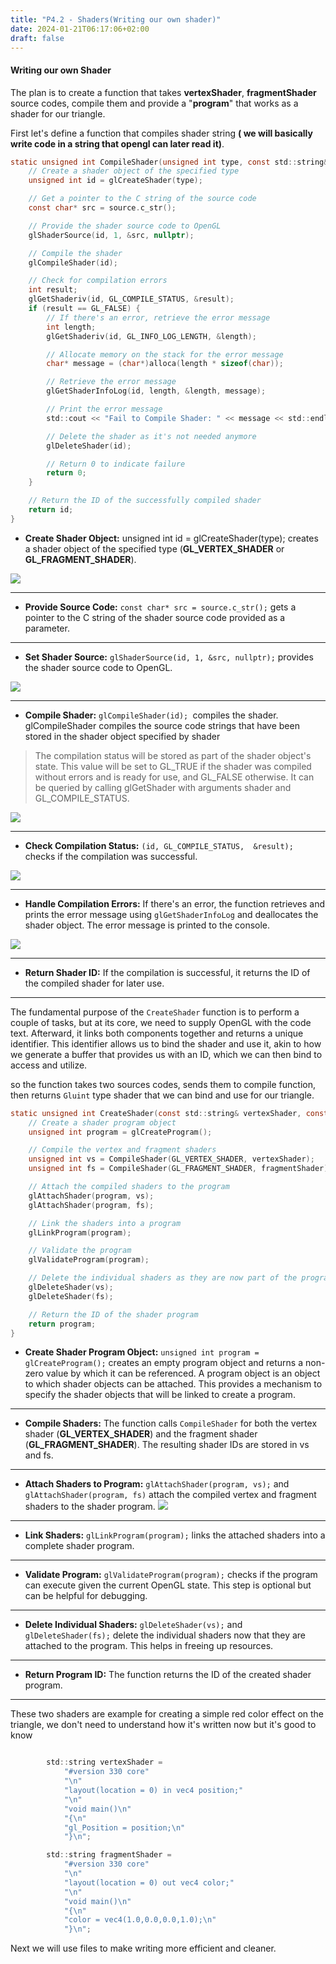 ```yaml
---
title: "P4.2 - Shaders(Writing our own shader)"
date: 2024-01-21T06:17:06+02:00
draft: false
---
```

#### Writing our own Shader

The plan is to create a function that takes **vertexShader**, **fragmentShader** source codes, compile them and provide a "**program**" that works as a shader for our triangle.

First let's define a function that compiles shader string **( we will basically write code in a string that opengl can later read it)**.


```c
static unsigned int CompileShader(unsigned int type, const std::string& source) {
    // Create a shader object of the specified type
    unsigned int id = glCreateShader(type);

    // Get a pointer to the C string of the source code
    const char* src = source.c_str();

    // Provide the shader source code to OpenGL
    glShaderSource(id, 1, &src, nullptr);

    // Compile the shader
    glCompileShader(id);

    // Check for compilation errors
    int result;
    glGetShaderiv(id, GL_COMPILE_STATUS, &result);
    if (result == GL_FALSE) {
        // If there's an error, retrieve the error message
        int length;
        glGetShaderiv(id, GL_INFO_LOG_LENGTH, &length);

        // Allocate memory on the stack for the error message
        char* message = (char*)alloca(length * sizeof(char));

        // Retrieve the error message
        glGetShaderInfoLog(id, length, &length, message);

        // Print the error message
        std::cout << "Fail to Compile Shader: " << message << std::endl;

        // Delete the shader as it's not needed anymore
        glDeleteShader(id);

        // Return 0 to indicate failure
        return 0;
    }

    // Return the ID of the successfully compiled shader
    return id;
}

```

- **Create Shader Object:** unsigned int id = glCreateShader(type); creates a shader object of the specified type (**GL_VERTEX_SHADER** or **GL_FRAGMENT_SHADER**).


![](https://i.postimg.cc/fWm1rLS4/image.png) 

------

- **Provide Source Code:** `const char* src = source.c_str();` gets a pointer to the C string of the shader source code provided as a parameter.

------

- **Set Shader Source:** `glShaderSource(id, 1, &src, nullptr);` provides the shader source code to OpenGL.

![](https://i.postimg.cc/fWm1rLS4/image.png)

------

- **Compile Shader:** `glCompileShader(id); `compiles the shader. glCompileShader compiles the source code strings that have been stored in the shader object specified by shader 

> The compilation status will be stored as part of the shader object's state. This value will be set to GL_TRUE if the shader was compiled without errors and is ready for use, and GL_FALSE otherwise. It can be queried by calling glGetShader with arguments shader and GL_COMPILE_STATUS.

![](https://i.postimg.cc/KjWKTNPV/image.png)

------

- **Check Compilation Status:** `(id, GL_COMPILE_STATUS, 
&result); `checks if the compilation was successful.

![](https://i.postimg.cc/SNrSHVYp/image.png)

------


- **Handle Compilation Errors:** If there's an error, the function retrieves and prints the error message using `glGetShaderInfoLog` and deallocates the shader object. The error message is printed to the console.

![](https://i.postimg.cc/SNrSHVYp/image.png)

-----
- **Return Shader ID:** If the compilation is successful, it returns the ID of the compiled shader for later use.


-----

The fundamental purpose of the `CreateShader` function is to perform a couple of tasks, but at its core, we need to supply OpenGL with the code text. Afterward, it links both components together and returns a unique identifier. This identifier allows us to bind the shader and use it, akin to how we generate a buffer that provides us with an ID, which we can then bind to access and utilize.

so the function takes two sources codes, sends them to compile function, then returns `Gluint` type shader that we can bind and use for our triangle.

```c
static unsigned int CreateShader(const std::string& vertexShader, const std::string& fragmentShader) {
    // Create a shader program object
    unsigned int program = glCreateProgram();

    // Compile the vertex and fragment shaders
    unsigned int vs = CompileShader(GL_VERTEX_SHADER, vertexShader);
    unsigned int fs = CompileShader(GL_FRAGMENT_SHADER, fragmentShader);

    // Attach the compiled shaders to the program
    glAttachShader(program, vs);
    glAttachShader(program, fs);

    // Link the shaders into a program
    glLinkProgram(program);

    // Validate the program
    glValidateProgram(program);

    // Delete the individual shaders as they are now part of the program
    glDeleteShader(vs);
    glDeleteShader(fs);

    // Return the ID of the shader program
    return program;
}
```

- **Create Shader Program Object:** `unsigned int program = glCreateProgram();` creates an empty program object and returns a non-zero value by which it can be referenced. A program object is an object to which shader objects can be attached. This provides a mechanism to specify the shader objects that will be linked to create a program.

------

- **Compile Shaders:** The function calls `CompileShader` for both the vertex shader (**GL_VERTEX_SHADER**) and the fragment shader (**GL_FRAGMENT_SHADER**). The resulting shader IDs are stored in vs and fs.

------

- **Attach Shaders to Program:** `glAttachShader(program, vs);` and `glAttachShader(program, fs)` attach the compiled vertex and fragment shaders to the shader program.
![](https://i.postimg.cc/m2bzcPQB/image.png)

------

- **Link Shaders:** `glLinkProgram(program);` links the attached shaders into a complete shader program.


------

- **Validate Program:** `glValidateProgram(program);` checks if the program can execute given the current OpenGL state. This step is optional but can be helpful for debugging.

------

- **Delete Individual Shaders:** `glDeleteShader(vs);` and `glDeleteShader(fs);` delete the individual shaders now that they are attached to the program. This helps in freeing up resources.

-------

- **Return Program ID:** The function returns the ID of the created shader program.

-------

These two shaders are example for creating a simple red color effect on the triangle, we don't need to understand how it's written now but it's good to know 

```c

        std::string vertexShader =
            "#version 330 core"
            "\n"
            "layout(location = 0) in vec4 position;"
            "\n"
            "void main()\n"
            "{\n"
            "gl_Position = position;\n"
            "}\n";

        std::string fragmentShader =
            "#version 330 core"
            "\n"
            "layout(location = 0) out vec4 color;"
            "\n"
            "void main()\n"
            "{\n"
            "color = vec4(1.0,0.0,0.0,1.0);\n"
            "}\n";
```

Next we will use files to make writing more efficient and cleaner.